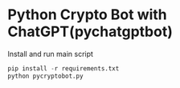 # Python Crypto Bot with ChatGPT(pychatgptbot)

Install and run main script  

```py
pip install -r requirements.txt
python pycryptobot.py
```
